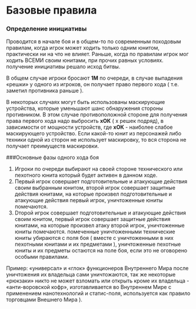 # Базовые правила

### Определение инициативы
Проводится в начале боя и в общем-то по современным походовым правилам, когда игрок может ходить только одним юнитом, практически ни на что не влияет. Раньше, когда по правилам игрок мог ходить ВСЕМИ своим юнитами, при прочих равных условиях. получение инициативы решало исход битвы.

В общем случае игроки бросают **1М** по очереди, в случае выпадения «решки» у одного из игроков, он получает право первого хода ( т.е. заметил противника раньше ).

В некоторых случаях могут быть использованы маскирующие устройства, которые уменьшают шанс обнаружения стороны противником. В этом случае противоположной стороне для получения права первого хода надо выбросить **xОК** ( х решек подряд), в зависимости от мощности устройств, где **xОК** - наиболее слабое маскирующего устройство. Если какой-то юнит из персонажей либо техники одной из сторон не использует маскировку, то вся сторона не получает преимуществ маскировки.

###Основные фазы одного хода боя

1. Игроки по очереди выбирают на своей стороне технического или пехотного юнита который будет активен в данном ходе.
1. Первый игрок совершает подготовительные и атакующие действия своим выбранным юнитом, второй игрок совершает защитные действия юнитами, на которые произвел подготовительные и атакующие действия первый игрок, уничтоженные юниты помечаются.
1. Dторой игрок совершает подготовительные и атакующие действия своим юнитом, первый игрок совершает защитные действия юнитами, на которые произвел атаку второй игрок, уничтоженные юниты помечаются.
помеченные уничтоженными технические юниты убираются с поля боя ( вместе с уничтоженными в них пехотными юнитами и их предметами ), уничтоженные пехотные юниты и их предметы остаются на поле боя, если это не оговорено особыми правилами.

Пример: «универсал» и «глок» функционеров Внутреннего Мира после уничтожения их владельца сами уничтожаются, так же некоторые «рюкзаки» никто не может взломать или открыть кроме их владельца - «анти-воровской кофр», изготавливается во Внутреннем Мире с применением нанотехнологий и статис-поля, используется как правило торговцами Внешнего Мира ).
